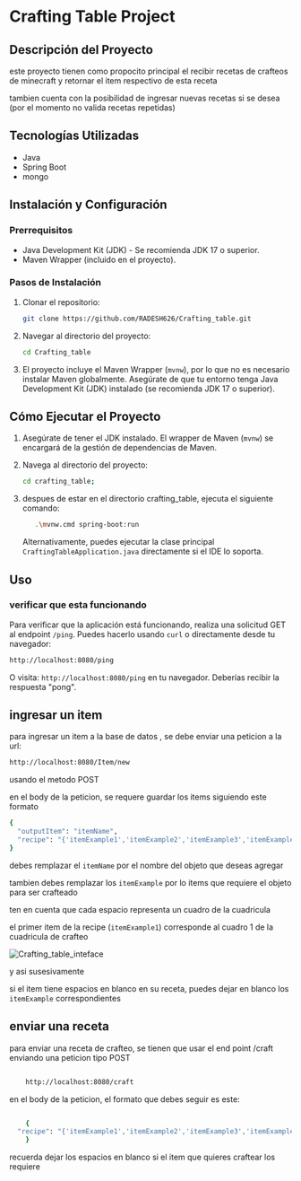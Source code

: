 # Crafting Table Project

## Descripción del Proyecto

este proyecto tienen como propocito principal el recibir recetas de crafteos de minecraft y retornar el item respectivo de esta receta

tambien cuenta con la posibilidad de ingresar nuevas recetas si se desea (por el momento no valida recetas repetidas)


## Tecnologías Utilizadas

- Java
- Spring Boot
- mongo 


## Instalación y Configuración

### Prerrequisitos

- Java Development Kit (JDK) - Se recomienda JDK 17 o superior.
- Maven Wrapper (incluido en el proyecto).

### Pasos de Instalación

1.  Clonar el repositorio:
    ```bash
    git clone https://github.com/RADESH626/Crafting_table.git
    ```
2.  Navegar al directorio del proyecto:
    ```bash
    cd Crafting_table
    ```
3.  El proyecto incluye el Maven Wrapper (`mvnw`), por lo que no es necesario instalar Maven globalmente. Asegúrate de que tu entorno tenga Java Development Kit (JDK) instalado (se recomienda JDK 17 o superior).

## Cómo Ejecutar el Proyecto

1.  Asegúrate de tener el JDK instalado. El wrapper de Maven (`mvnw`) se encargará de la gestión de dependencias de Maven.

2.  Navega al directorio del proyecto:

    ```bash
    cd crafting_table; 
    ```

3. despues de estar en el directorio crafting_table, ejecuta el siguiente comando:

     ```bash
        .\mvnw.cmd spring-boot:run
    ```

    Alternativamente, puedes ejecutar la clase principal `CraftingTableApplication.java` directamente si el IDE lo soporta.

## Uso

### verificar que esta funcionando  

Para verificar que la aplicación está funcionando, realiza una solicitud GET al endpoint `/ping`. Puedes hacerlo usando `curl` o directamente desde tu navegador:

```bash
http://localhost:8080/ping
```

O visita: `http://localhost:8080/ping` en tu navegador. Deberías recibir la respuesta "pong".

## ingresar un item

para ingresar un item a la base de datos , se debe enviar una peticion a la url:

```bash
http://localhost:8080/Item/new
```

usando el metodo POST

en el body de la peticion, se requere guardar los items siguiendo este formato

```bash
{
  "outputItem": "itemName",
  "recipe": "{'itemExample1','itemExample2','itemExample3','itemExample4','itemExample5','itemExample6','itemExample7','itemExample8','itemExample9'}"
}
```

debes remplazar el `itemName` por el nombre del objeto que deseas agregar

tambien debes remplazar los `itemExample` por lo items que requiere el objeto para ser crafteado 

ten en cuenta que cada espacio representa un cuadro de la cuadricula

el primer item de la recipe (`itemExample1`) corresponde al cuadro 1 de la cuadricula de crafteo  

![Crafting_table_inteface](./crafting_table/src/main/resources/static/crafting%20table%20interface.png)

y asi susesivamente 

si el item tiene espacios en blanco en su receta, puedes dejar en blanco los `itemExample` correspondientes


## enviar una receta 

para enviar una receta de crafteo, se tienen que usar el end point /craft enviando una peticion tipo POST

```bash

    http://localhost:8080/craft

```

en el body de la peticion, el formato que debes seguir es este:

```bash

    {
  "recipe": "{'itemExample1','itemExample2','itemExample3','itemExample4','itemExample5','itemExample6','itemExample7','itemExample8','itemExample9'}"
    }

```

recuerda dejar los espacios en blanco si el item que quieres craftear los requiere


